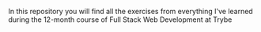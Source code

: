 In this repository you will find all the exercises from everything I've learned during the 12-month course of Full Stack Web Development at Trybe
